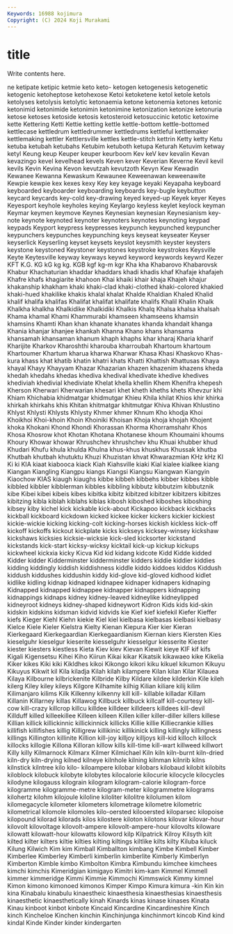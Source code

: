 ```yaml
---
Keywords: 16988 kojimura
Copyright: (C) 2024 Koji Murakami
---
```


# title

Write contents here.



ne ketipate ketipic ketmie
keto keto- ketogen ketogenesis ketogenetic ketogenic ketoheptose ketohexose Ketoi ketoketene
ketol ketole ketols ketolyses ketolysis ketolytic ketonaemia ketone ketonemia ketones
ketonic ketonimid ketonimide ketonimin ketonimine ketonization ketonize ketonuria ketose ketoses
ketoside ketosis ketosteroid ketosuccinic ketotic ketoxime kette Kettering Ketti Kettie
ketting kettle kettle-bottom kettle-bottomed kettlecase kettledrum kettledrummer kettledrums kettleful kettlemaker
kettlemaking kettler Kettlersville kettles kettle-stitch kettrin Ketty ketty Ketu ketuba
ketubah ketubahs Ketubim ketuboth ketupa Keturah Ketuvim ketway ketyl Keung
keup Keuper keuper keurboom Kev keV kev kevalin Kevan kevazingo
kevel kevelhead kevels Keven kever Keverian Keverne Kevil kevil kevils
Kevin Kevina Kevon kevutzah kevutzoth Kevyn Kew Kewadin Kewanee Kewanna
Kewaskum Kewaunee Keweenawan keweenawite Kewpie kewpie kex kexes kexy Key
key keyage keyaki Keyapaha keyboard keyboarded keyboarder keyboarding keyboards key-bugle
keybutton keycard keycards key-cold key-drawing keyed keyed-up Keyek keyer Keyes
Keyesport keyhole keyholes keying Keylargo keyless keylet keylock keyman Keymar
keymen keymove Keynes Keynesian keynesian Keynesianism key-note keynote keynoted keynoter
keynoters keynotes keynoting keypad keypads Keyport keypress keypresses keypunch keypunched
keypuncher keypunchers keypunches keypunching keys keyseat keyseater Keyser keyserlick Keyserling
keyset keysets keyslot keysmith keyster keysters keystone keystoned Keystoner keystones
keystroke keystrokes Keysville Keyte Keytesville keyway keyways keywd keyword keywords
keywrd Kezer KFT K.G. KG kG kg kg. KGB kgf
kg-m kgr Kha kha Khabarovo Khabarovsk Khabur Khachaturian khaddar khaddars
khadi khadis khaf Khafaje khafajeh Khafre khafs khagiarite khahoon Khai
khaiki khair khaja Khajeh khajur khakanship khakham khaki khaki-clad khaki-clothed
khaki-colored khakied khaki-hued khakilike khakis khalal khalat Khalde Khaldian Khaled
Khalid khalif khalifa khalifas Khalifat khalifat khalifate khalifs Khalil Khalin
Khalk Khalkha khalkha Khalkidike Khalkidiki Khalkis Khalq Khalsa khalsa khalsah
Khama khamal Khami Khammurabi khamseen khamseens khamsin khamsins Khamti Khan
khan khanate khanates khanda khandait khanga Khania khanjar khanjee khankah
Khanna Khano khans khansama khansamah khansaman khanum khaph khaphs khar
kharaj Kharia kharif Kharijite Kharkov Kharoshthi kharouba kharroubah Khartoum khartoum
Khartoumer Khartum kharua kharwa Kharwar Khasa Khasi Khaskovo Khas-kura khass
khat khatib khatin khatri khats Khatti Khattish Khattusas Khaya khayal
Khayy Khayyam Khazar Khazarian khazen khazenim khazens kheda khedah khedahs
khedas khediva khedival khedivate khedive khedives khediviah khedivial khediviate Khelat
khella khellin Khem Khenifra khepesh Kherson Kherwari Kherwarian khesari khet
kheth kheths khets Khevzur khi Khiam Khichabia khidmatgar khidmutgar Khieu
Khila khilat Khios khir khirka khirkah khirkahs khis Khitan khitmatgar
khitmutgar Khiva Khivan Khlustino Khlyst Khlysti Khlysts Khlysty Khmer khmer
Khnum Kho khodja Khoi Khoikhoi Khoi-khoin Khoin Khoiniki Khoisan Khoja
khoja khojah Khojent khoka Khokani Khond Khondi Khorassan Khorma Khorramshahr
Khos Khosa Khosrow khot Khotan Khotana Khotanese khoum Khoumaini khoums
Khoury Khowar khowar Khrushchev khrushchev khu Khuai khubber khud Khudari
Khufu khula khulda Khulna khus-khus khuskhus Khussak khutba Khutbah khutbah
khutuktu Khuzi Khuzistan khvat Khwarazmian KHz kHz KI Ki ki
KIA kiaat kiabooca kiack Kiah Kiahsville kiaki Kial kialee kialkee
kiang Kiangan Kiangling Kiangpu kiangs Kiangsi Kiangsu Kiangwan Kiangyin Kiaochow
KIAS kiaugh kiaughs kibbe kibbeh kibbehs kibber kibbes kibble kibbled
kibbler kibblerman kibbles kibbling kibbutz kibbutzim kibbutznik kibe Kibei kibei
kibeis kibes kibitka kibitz kibitzed kibitzer kibitzers kibitzes kibitzing kibla
kiblah kiblahs kiblas kibosh kiboshed kiboshes kiboshing kibsey kiby kichel
kick kickable kick-about Kickapoo kickback kickbacks kickball kickboard kickdown kicked
kickee kicker kickers kickier kickiest kickie-wickie kicking kicking-colt kicking-horses kickish
kickless kick-off kickoff kickoffs kickout kickplate kicks kickseys kicksey-winsey kickshaw
kickshaws kicksies kicksie-wicksie kick-sled kicksorter kickstand kickstands kick-start kicksy-wicksy kicktail
kick-up kickup kickups kickwheel kickxia kicky Kicva Kid kid kidang
kidcote Kidd Kidde kidded Kidder kidder Kidderminster kidderminster kidders kiddie
kiddier kiddies kidding kiddingly kiddish kiddishness kiddle kiddo kiddoes kiddos
Kiddush kiddush kiddushes kiddushin kiddy kid-glove kid-gloved kidhood kidlet kidlike
kidling kidnap kidnaped kidnapee kidnaper kidnapers kidnaping Kidnapped kidnapped kidnappee
kidnapper kidnappers kidnapping kidnappings kidnaps kidney kidney-leaved kidneylike kidneylipped kidneyroot
kidneys kidney-shaped kidneywort Kidron Kids kids kid-skin kidskin kidskins kidsman
kidvid kidvids kie Kief kief kiefekil Kiefer Kieffer kiefs Kieger
Kiehl Kiehn kiekie Kiel kiel kielbasa kielbasas kielbasi kielbasy Kielce
Kiele Kieler Kielstra Kielty Kienan Kiepura Kier kier Kieran Kierkegaard
Kierkegaardian Kierkegaardianism Kiernan kiers Kiersten Kies kieselguhr kieselgur kieserite kiesselguhr
kiesselgur kiesserite Kiester kiester kiesters kiestless Kieta Kiev kiev Kievan
Kiewit kieye KIF kif kifs Kigali Kigensetsu Kihei Kiho Kiirun
Kikai kikar Kikatsik kikawaeo kike Kikelia Kiker kikes Kiki kiki
Kikldhes kikoi Kikongo kikori kiku kikuel kikumon Kikuyu Kikuyus Kikwit
kil Kila kiladja Kilah kilah kilampere Kilan kilan Kilar Kilauea
Kilaya Kilbourne kilbrickenite Kilbride Kilby Kildare kildee kilderkin Kile kileh
kilerg Kiley kiley kileys Kilgore Kilhamite kilhig Kilian kiliare kilij
kilim Kilimanjaro kilims Kilk Kilkenny kilkenny kill kill- killable killadar
Killam Killanin Killarney killas Killawog Killbuck killbuck killcalf kill-courtesy kill-cow
kill-crazy killcrop killcu killdee killdeer killdeers killdees kill-devil Killduff killed
killeekillee Killeen killeen Killen killer killer-diller killers killese Killian killick
killickinnic killickinnick killicks Killie killie Killiecrankie killies killifish killifishes killig
Killigrew killikinic killikinick killing killingly killingness killings Killington killinite Killion
kill-joy killjoy killjoys kill-kid killoch killock killocks killogie Killona Killoran
killow kills kill-time kill-wart killweed killwort Killy killy Kilmarnock Kilmarx
Kilmer Kilmichael Kiln kiln kiln-burnt kiln-dried kiln-dry kiln-drying kilned kilneye
kilnhole kilning kilnman kilnrib kilns kilnstick kilntree kilo kilo- kiloampere
kilobar kilobars kilobaud kilobit kilobits kiloblock kilobuck kilobyte kilobytes kilocalorie
kilocurie kilocycle kilocycles kilodyne kilogauss kilograin kilogram kilogram-calorie kilogram-force kilogramme
kilogramme-metre kilogram-meter kilogrammetre kilograms kilohertz kilohm kilojoule kiloline kiloliter kilolitre
kilolumen kilom kilomegacycle kilometer kilometers kilometrage kilometre kilometric kilometrical kilomole
kilomoles kilo-oersted kilooersted kiloparsec kilopoise kilopound kilorad kilorads kilos kilostere
kiloton kilotons kilovar kilovar-hour kilovolt kilovoltage kilovolt-ampere kilovolt-ampere-hour kilovolts kiloware
kilowatt kilowatt-hour kilowatts kiloword kilp Kilpatrick Kilroy Kilsyth kilt kilted
kilter kilters kiltie kilties kilting kiltings kiltlike kilts kilty Kiluba
kiluck Kilung Kilwich Kim kim Kimball Kimballton kimbang Kimbe Kimbell
Kimber Kimberlee Kimberley Kimberli kimberlin kimberlite Kimberly Kimberlyn Kimberton Kimble
kimbo Kimbolton Kimbra Kimbundu kimchee kimchees kimchi kimchis Kimeridgian kimigayo
Kimitri kim-kam Kimmel Kimmell kimmer kimmeridge Kimmi Kimmie Kimmochi Kimmswick
Kimmy kimnel Kimon kimono kimonoed kimonos Kimper Kimpo Kimura kimura
-kin Kin kin kina Kinabalu kinabulu kinaestheic kinaesthesia kinaesthesias kinaesthesis
kinaesthetic kinaesthetically kinah Kinards kinas kinase kinases Kinata Kinau kinboot
kinbot kinbote Kincaid Kincardine Kincardineshire Kinch kinch Kincheloe Kinchen kinchin
Kinchinjunga kinchinmort kincob Kind kind kindal Kinde Kinder kinder kindergarten
